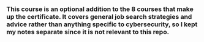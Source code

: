 ### This course is an optional addition to the 8 courses that make up the certificate. It covers general job search strategies and advice rather than anything specific to cybersecurity, so I kept my notes separate since it is not relevant to this repo.